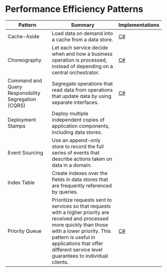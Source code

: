 # Performance Efficiency Patterns

| Pattern | Summary | Implementations |
| --- | --- | --- |
| Cache-Aside | Load data on demand into a cache from a data store. | [C#](https://docs.microsoft.com/en-us/azure/architecture/patterns/cache-aside#example) |
| Choreography | Let each service decide when and how a business operation is processed, instead of depending on a central orchestrator. | [C#](https://docs.microsoft.com/en-us/azure/architecture/patterns/choreography#example) |
| Command and Query Responsibility Segregation (CQRS) | Segregate operations that read data from operations that update data by using separate interfaces. | [C#](https://docs.microsoft.com/en-us/azure/architecture/patterns/cqrs#example) |
| Deployment Stamps | Deploy multiple independent copies of application components, including data stores. |  |
| Event Sourcing | Use an append-only store to record the full series of events that describe actions taken on data in a domain. |  |
| Index Table | Create indexes over the fields in data stores that are frequently referenced by queries. |  |
| Priority Queue | Prioritize requests sent to services so that requests with a higher priority are received and processed more quickly than those with a lower priority. This pattern is useful in applications that offer different service level guarantees to individual clients. | [C#](https://docs.microsoft.com/en-us/azure/architecture/patterns/priority-queue#example) |
